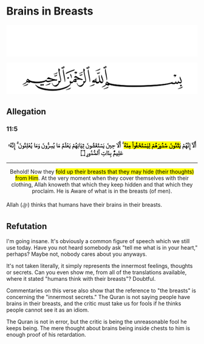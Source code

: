 # Brains in Breasts
<div class="dark-mode">

![BismillahDark](./Files/SVG/BismillahDark.svg 'In the name of Allah (ﷻ), Most Gracious, Most Merciful. :no-zoom')

</div>
<div class="light-mode">

![BismillahLight](./Files/SVG/BismillahLight.svg 'In the name of Allah (ﷻ), Most Gracious, Most Merciful. :no-zoom')

</div>

## Allegation
<!-- tabs:start -->

### **<strong>11:5</strong>**

<h3><p style="text-align:center;">أَلَآ إِنَّهُمْ <mark>يَثْنُونَ صُدُورَهُمْ لِيَسْتَخْفُوا۟ مِنْهُ</mark> ۚ أَلَا حِينَ يَسْتَغْشُونَ ثِيَابَهُمْ يَعْلَمُ مَا يُسِرُّونَ وَمَا يُعْلِنُونَ ۚ إِنَّهُۥ عَلِيمٌۢ بِذَاتِ ٱلصُّدُورِ ۝</p></h3>

***

<p style="text-align:center;">Behold! Now they <mark>fold up their breasts that they may hide (their thoughts) from Him</mark>. At the very moment when they cover themselves with their clothing, Allah knoweth that which they keep hidden and that which they proclaim. He is Aware of what is in the breasts (of men).</p>

<!-- tabs:end -->

Allah (ﷻ) thinks that humans have their brains in their breasts.

## Refutation
I'm going insane. It's obviously a common figure of speech which we still use today. Have you not heard somebody ask "tell me what is in your heart," perhaps? Maybe not, nobody cares about you anyways.

It's not taken literally, it simply represents the innermost feelings, thoughts or secrets. Can you even show me, from all of the translations available, where it stated "humans think with their breasts"? Doubtful.

Commentaries on this verse also show that the reference to "the breasts" is concerning the "innermost secrets." The Quran is not saying people have brains in their breasts, and the critic must take us for fools if he thinks people cannot see it as an idiom.

The Quran is not in error, but the critic is being the unreasonable fool he keeps being. The mere thought about brains being inside chests to him is enough proof of his retardation.
